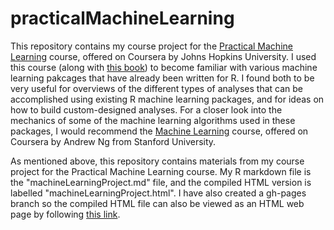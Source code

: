 # practicalMachineLearning

This repository contains my course project for the [Practical Machine Learning](https://www.coursera.org/course/predmachlearn) course, offered on Coursera by Johns Hopkins University. I used this course (along with [this book](https://www.packtpub.com/big-data-and-business-intelligence/machine-learning-r)) to become familiar with various machine learning pakcages that have already been written for R. I found both to be very useful for overviews of the different types of analyses that can be accomplished using existing R machine learning packages, and for ideas on how to build custom-designed analyses. For a closer look into the mechanics of some of the machine learning algorithms used in these packages, I would recommend the [Machine Learning](https://www.coursera.org/learn/machine-learning) course, offered on Coursera by Andrew Ng from Stanford University.

As mentioned above, this repository contains materials from my course project for the Practical Machine Learning course. My R markdown file is the "machineLearningProject.md" file, and the compiled HTML version is labelled "machineLearningProject.html". I have also created a gh-pages branch so the compiled HTML file can also be viewed as an HTML web page by following [this link](kghatala.github.io/machineLearningProject).